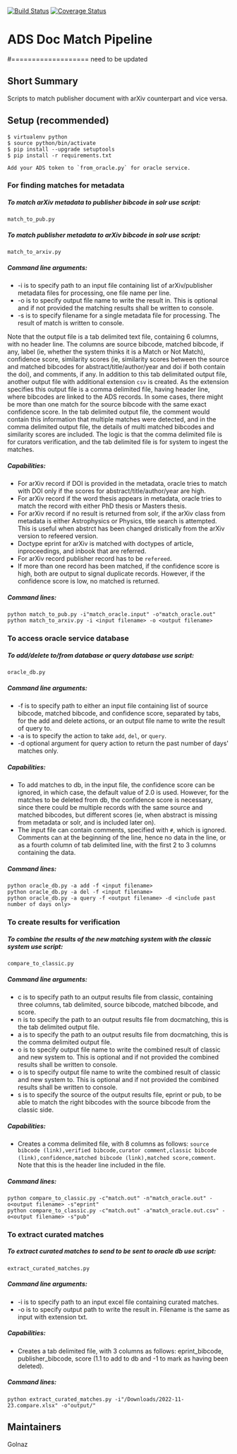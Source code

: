 [![Build Status](https://travis-ci.org/adsabs/ADSDocMatchPipeline.svg)](https://travis-ci.org/adsabs/ADSDocMatchPipeline)
[![Coverage Status](https://coveralls.io/repos/adsabs/ADSDocMatchPipeline/badge.svg)](https://coveralls.io/r/adsabs/ADSDocMatchPipeline)

# ADS Doc Match Pipeline

#=================== need to be updated
## Short Summary

Scripts to match publisher document with arXiv counterpart and vice versa.


## Setup (recommended)

    $ virtualenv python
    $ source python/bin/activate
    $ pip install --upgrade setuptools
    $ pip install -r requirements.txt
    
    Add your ADS token to `from_oracle.py` for oracle service.


### For finding matches for metadata

##### To match arXiv metadata to publisher bibcode in solr use script:
    
    match_to_pub.py
    
##### To match publisher metadata to arXiv bibcode in solr use script:

    match_to_arxiv.py

##### Command line arguments:

* -i is to specify path to an input file containing list of arXiv/publisher metadata files for processing, one file name per line.
* -o is to specify output file name to write the result in. This is optional and if not provided the matching results shall be written to console.
* -s is to specify filename for a single metadata file for processing. The result of match is written to console.

Note that the output file is a tab delimited text file, containing 6 columns, with no header line. The columns are source bibcode, matched bibcode, if any, label (ie, whether the system thinks it is a Match or Not Match), confidence score, similarity scores (ie, similarity scores between the source and matched bibcodes for abstract/title/author/year and doi if both contain the doi), and comments, if any. In addition to this tab delimitated output file, another output file with additional extension `csv` is created. As the extension specifies this output file is a comma delimited file, having header line, where bibcodes are linked to the ADS records. 
In some cases, there might be more than one match for the source bibcode with the same exact confidence score. In the tab delimited output file, the comment would contain this information that multiple matches were detected, and in the comma delimited output file, the details of multi matched bibcodes and similarity scores are included. The logic is that the comma delimited file is for curators verification, and the tab delimited file is for system to ingest the matches.

##### Capabilities:

* For arXiv record if DOI is provided in the metadata, oracle tries to match with DOI only if the scores for abstract/title/author/year are high.
* For arXiv record if the word thesis appears in metadata, oracle tries to match the record with either PhD thesis or Masters thesis.
* For arXiv record if no result is returned from solr, if the arXiv class from metadata is either Astrophysics or Physics, title search is attempted. This is useful when abstrct has been changed dristically from the arXiv version to refeered version.
* Doctype eprint for arXiv is matched with doctypes of article, inproceedings, and inbook that are referred.
* For arXiv record publisher record has to be `refereed`.
* If more than one record has been matched, if the confidence score is high, both are output to signal duplicate records. However, if the confidence score is low, no matched is returned.    

##### Command lines:
    
    python match_to_pub.py -i"match_oracle.input" -o"match_oracle.out"
    python match_to_arxiv.py -i <input filename> -o <output filename>
    
    
### To access oracle service database

##### To add/delete to/from database or query database use script:
    
    oracle_db.py
    
##### Command line arguments:

* -f is to specify path to either an input file containing list of source bibcode, matched bibcode, and confidence score, separated by tabs, for the add and delete actions, or an output file name to write the result of query to.
* -a is to specify the action to take `add`, `del`, or `query`.
* -d optional argument for query action to return the past number of days' matches only.

##### Capabilities:

* To add matches to db, in the input file, the confidence score can be ignored, in which case, the default value of 2.0 is used. However, for the matches to be deleted from db, the confidence score is necessary, since there could be multiple records with the same source and matched bibcodes, but different scores (ie, when abstract is missing from metadata or solr, and is included later on).
* The input file can contain comments, specified with `#`, which is ignored. Comments can at the beginning of the line, hence no data in the line, or as a fourth column of tab delimited line, with the first 2 to 3 columns containing the data.

##### Command lines:

    python oracle_db.py -a add -f <input filename>
    python oracle_db.py -a del -f <input filename>
    python oracle_db.py -a query -f <output filename> -d <include past number of days only> 


### To create results for verification

##### To combine the results of the new matching system with the classic system use script:

    compare_to_classic.py

##### Command line arguments:

* c is to specify path to an output results file from classic, containing three columns, tab delimited, source bibcode, matched bibcode, and score.
* n is to specify the path to an output results file from docmatching, this is the tab delimited output file.
* a is to specify the path to an output results file from docmatching, this is the comma delimited output file.
* o is to specify output file name to write the combined result of classic and new system to. This is optional and if not provided the combined results shall be written to console.
* o is to specify output file name to write the combined result of classic and new system to. This is optional and if not provided the combined results shall be written to console.
* s is to specify the source of the output results file, eprint or pub, to be able to match the right bibcodes with the source bibcode from the classic side.

##### Capabilities:

* Creates a comma delimited file, with 8 columns as follows: `source bibcode (link),verified bibcode,curator comment,classic bibcode (link),confidence,matched bibcode (link),matched score,comment`. Note that this is the header line included in the file.

##### Command lines:

    python compare_to_classic.py -c"match.out" -n"match_oracle.out" -o<output filename> -s"eprint"
    python compare_to_classic.py -c"match.out" -a"match_oracle.out.csv" -o<output filename> -s"pub"


### To extract curated matches

##### To extract curated matches to send to be sent to oracle db use script:

    extract_curated_matches.py

##### Command line arguments:

* -i is to specify path to an input excel file containing curated matches.
* -o is to specify output path to write the result in. Filename is the same as input with extension txt.

##### Capabilities:

* Creates a tab delimited file, with 3 columns as follows: eprint_bibcode, publisher_bibcode, score (1.1 to add to db and -1 to mark as having been deleted).

##### Command lines:

    python extract_curated_matches.py -i"/Downloads/2022-11-23.compare.xlsx" -o"output/"


## Maintainers

Golnaz
